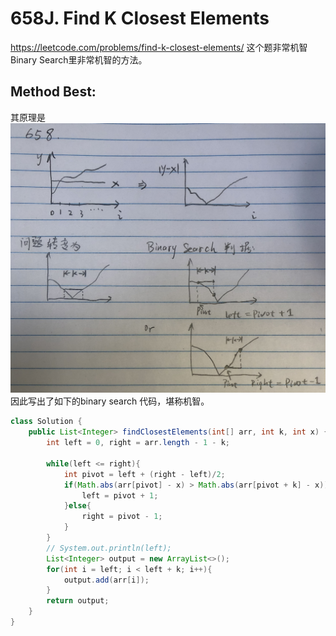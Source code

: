 # 658J. Find K Closest Elements
https://leetcode.com/problems/find-k-closest-elements/
这个题非常机智
Binary Search里非常机智的方法。
## Method Best:
其原理是![下图](./imgs/LC658.JPG)
因此写出了如下的binary search 代码，堪称机智。
```Java
class Solution {
    public List<Integer> findClosestElements(int[] arr, int k, int x) {
        int left = 0, right = arr.length - 1 - k;

        while(left <= right){
            int pivot = left + (right - left)/2;
            if(Math.abs(arr[pivot] - x) > Math.abs(arr[pivot + k] - x)){
                left = pivot + 1;
            }else{
                right = pivot - 1;
            }
        }
        // System.out.println(left);
        List<Integer> output = new ArrayList<>();
        for(int i = left; i < left + k; i++){
            output.add(arr[i]);
        }
        return output;
    }
}
```
